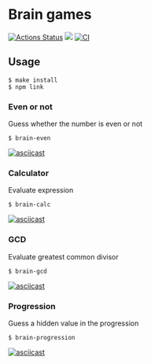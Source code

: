 # Brain games
[![Actions Status](https://github.com/Ansseii/frontend-project-lvl1/workflows/hexlet-check/badge.svg)](https://github.com/Ansseii/frontend-project-lvl1/actions)
<a href="https://codeclimate.com/github/Ansseii/frontend-project-lvl1/maintainability"><img src="https://api.codeclimate.com/v1/badges/72290170e06acc610172/maintainability" /></a>
[![CI](https://github.com/Ansseii/frontend-project-lvl1/actions/workflows/main.yml/badge.svg?branch=main)](https://github.com/Ansseii/frontend-project-lvl1/actions/workflows/main.yml)
## Usage
```shell
$ make install
$ npm link
```
### Even or not
Guess whether the number is even or not
```shell
$ brain-even
```
[![asciicast](https://asciinema.org/a/AIxD8zyrz4xgGm9AplpSJN5H9.svg)](https://asciinema.org/a/AIxD8zyrz4xgGm9AplpSJN5H9)
### Calculator
Evaluate expression
```shell
$ brain-calc
```
[![asciicast](https://asciinema.org/a/I2HSXMflFQMSo95aTjAPOUX1F.svg)](https://asciinema.org/a/I2HSXMflFQMSo95aTjAPOUX1F)
### GCD
Evaluate greatest common divisor
```shell
$ brain-gcd
```
[![asciicast](https://asciinema.org/a/vnXDyr545n7Iu22jVlGG0bPqD.svg)](https://asciinema.org/a/vnXDyr545n7Iu22jVlGG0bPqD)
### Progression
Guess a hidden value in the progression
```shell
$ brain-progression
```
[![asciicast](https://asciinema.org/a/UrZTmES1U3rEa0T8SwfCdPN2B.svg)](https://asciinema.org/a/UrZTmES1U3rEa0T8SwfCdPN2B)